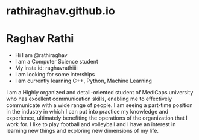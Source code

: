 # rathiraghav.github.io
# Raghav Rathi
- Hi I am @rathiraghav
- I am a Computer Science student
- My insta id: raghavrathiiii
- I am looking for some interships
- I am currently learning C++, Python, Machine Learning

I am a Highly organized and detail-oriented student of MediCaps university who has excellent communication skills, enabling me to effectively communicate with a wide range of people. I am seeing a part-time position in the industry in which I can put into practice my knowledge and experience, ultimately benefiting the operations of the organization that I work for. I like to play football and volleyball and I have an interest in learning new things and exploring new dimensions of my life.
